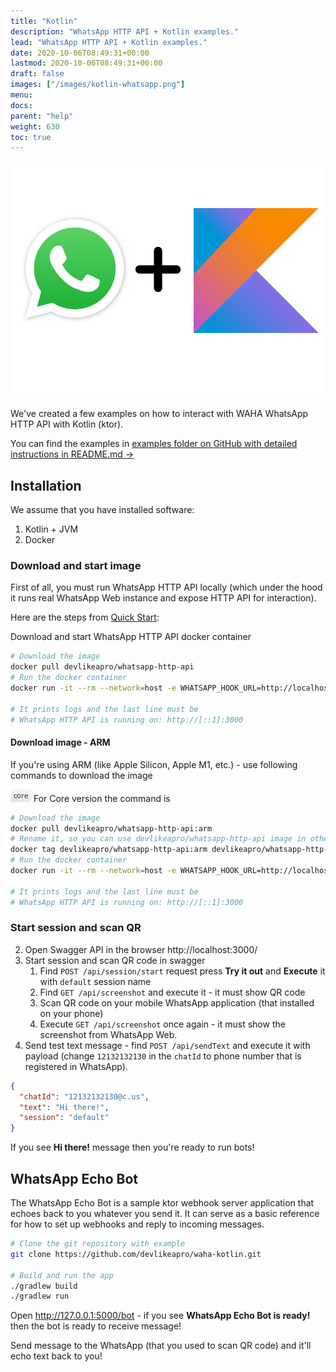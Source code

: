 ```yaml
---
title: "Kotlin"
description: "WhatsApp HTTP API + Kotlin examples."
lead: "WhatsApp HTTP API + Kotlin examples."
date: 2020-10-06T08:49:31+00:00
lastmod: 2020-10-06T08:49:31+00:00
draft: false
images: ["/images/kotlin-whatsapp.png"]
menu:
docs:
parent: "help"
weight: 630
toc: true
---
```


![](/images/kotlin-whatsapp.png)

We've created a few examples on how to interact with WAHA WhatsApp HTTP API with Kotlin (ktor).

You can find the examples in
[examples folder on GitHub with detailed instructions in README.md ->](https://github.com/devlikeapro/waha-kotlin)

## Installation

We assume that you have installed software:

1. Kotlin + JVM
2. Docker

### Download and start image

First of all, you must run WhatsApp HTTP API locally (which under the hood it
runs real WhatsApp Web instance and expose HTTP API for interaction).

Here are the steps from
[Quick Start](https://waha.devlike.pro/docs/overview/quick-start/):

Download and start WhatsApp HTTP API docker container

```bash
# Download the image
docker pull devlikeapro/whatsapp-http-api
# Run the docker container
docker run -it --rm --network=host -e WHATSAPP_HOOK_URL=http://localhost:5000/bot -e "WHATSAPP_HOOK_EVENTS=*" --name whatsapp-http-api devlikeapro/whatsapp-http-api

# It prints logs and the last line must be
# WhatsApp HTTP API is running on: http://[::1]:3000
```

#### Download image - ARM

If you're using ARM (like Apple Silicon, Apple M1, etc.) - use following
commands to download the image

![](/images/versions/core.png) For Core version the command is

```bash
# Download the image
docker pull devlikeapro/whatsapp-http-api:arm
# Rename it, so you can use devlikeapro/whatsapp-http-api image in other place
docker tag devlikeapro/whatsapp-http-api:arm devlikeapro/whatsapp-http-api
# Run the docker container
docker run -it --rm --network=host -e WHATSAPP_HOOK_URL=http://localhost:5000/bot -e "WHATSAPP_HOOK_EVENTS=*" --name whatsapp-http-api devlikeapro/whatsapp-http-api

# It prints logs and the last line must be
# WhatsApp HTTP API is running on: http://[::1]:3000
```

### Start session and scan QR

2. Open Swagger API in the browser http://localhost:3000/
3. Start session and scan QR code in swagger
   1. Find `POST /api/session/start` request press **Try it out** and
      **Execute** it with `default` session name
   2. Find `GET /api/screenshot` and execute it - it must show QR code
   3. Scan QR code on your mobile WhatsApp application (that installed on your
      phone)
   4. Execute `GET /api/screenshot` once again - it must show the screenshot
      from WhatsApp Web.
4. Send test text message - find `POST /api/sendText` and execute it with
   payload (change `12132132130` in the `chatId` to phone number that is
   registered in WhatsApp).

```json
{
  "chatId": "12132132130@c.us",
  "text": "Hi there!",
  "session": "default"
}
```

If you see **Hi there!** message then you're ready to run bots!

## WhatsApp Echo Bot

The WhatsApp Echo Bot is a sample ktor webhook server application that echoes
back to you whatever you send it. It can serve as a basic reference for how to
set up webhooks and reply to incoming messages.

```bash
# Clone the git repository with example
git clone https://github.com/devlikeapro/waha-kotlin.git

# Build and run the app
./gradlew build
./gradlew run
```

Open http://127.0.0.1:5000/bot - if you see **WhatsApp Echo Bot is ready!** then
the bot is ready to receive message!

Send message to the WhatsApp (that you used to scan QR code) and it'll echo text
back to you!


